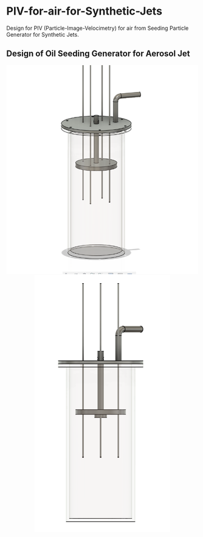 # PIV-for-air-for-Synthetic-Jets
Design for PIV (Particle-Image-Velocimetry) for air from Seeding Particle Generator for Synthetic Jets.

## Design of Oil Seeding Generator for Aerosol Jet
<p align="center">
  <img src="PIV_pic01.png" alt="m 1">
  <img src="PIV_pic02.png" alt="m 2">
</p>
